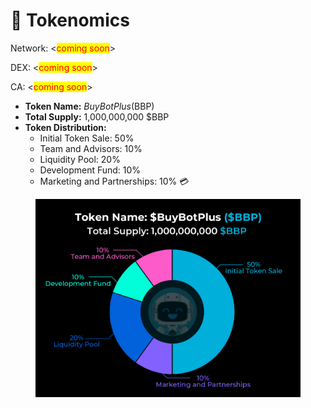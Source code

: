 # 💸 Tokenomics

Network: <<mark style="color:red;">coming soon</mark>>

DEX: <<mark style="color:red;">coming soon</mark>>

CA: <<mark style="color:red;">coming soon</mark>>

* **Token Name:** $BuyBotPlus ($BBP)
* **Total Supply:** 1,000,000,000 $BBP
* **Token Distribution:**
  * Initial Token Sale: 50%
  * Team and Advisors: 10%
  * Liquidity Pool: 20%
  * Development Fund: 10%
  * Marketing and Partnerships: 10% 💳

<figure><img src="../.gitbook/assets/pic-7.png" alt=""><figcaption></figcaption></figure>

